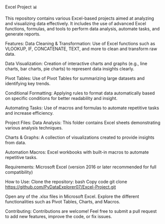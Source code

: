 Excel Project 📊

This repository contains various Excel-based projects aimed at analyzing and visualizing data effectively. It includes the use of advanced Excel functions, formulas, and tools to perform data analysis, automate tasks, and generate reports.

Features:
Data Cleaning & Transformation: Use of Excel functions such as VLOOKUP, IF, CONCATENATE, TEXT, and more to clean and transform raw data.

Data Visualization: 
Creation of interactive charts and graphs (e.g., line charts, bar charts, pie charts) to represent data insights clearly.

Pivot Tables: 
Use of Pivot Tables for summarizing large datasets and identifying key trends.

Conditional Formatting:
Applying rules to format data automatically based on specific conditions for better readability and insight.

Automating Tasks: 
Use of macros and formulas to automate repetitive tasks and increase efficiency.

Project Files:
Data Analysis: This folder contains Excel sheets demonstrating various analysis techniques.

Charts & Graphs: A collection of visualizations created to provide insights from data.

Automation Macros: Excel workbooks with built-in macros to automate repetitive tasks.

Requirements:
Microsoft Excel (version 2016 or later recommended for full compatibility)

How to Use:
Clone the repository:
bash
Copy code
git clone https://github.com/PyDataExplorer07/Excel-Project.git

Open any of the .xlsx files in Microsoft Excel.
Explore the different functionalities such as Pivot Tables, Charts, and Macros.

Contributing:
Contributions are welcome! Feel free to submit a pull request to add new features, improve the code, or fix issues.
